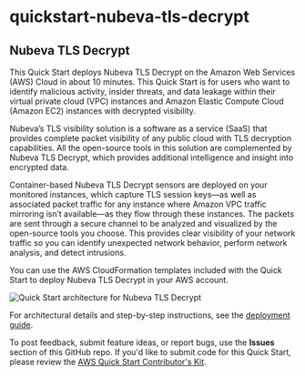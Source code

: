 # quickstart-nubeva-tls-decrypt
## Nubeva TLS Decrypt

This Quick Start deploys Nubeva TLS Decrypt on the Amazon Web Services (AWS) Cloud in about 10 minutes. This Quick Start is for users who want to identify malicious activity, insider threats, and data leakage within their virtual private cloud (VPC) instances and Amazon Elastic Compute Cloud (Amazon EC2) instances with decrypted visibility.

Nubeva’s TLS visibility solution is a software as a service (SaaS) that provides complete packet visibility of any public cloud with TLS decryption capabilities. All the open-source tools in this solution are complemented by Nubeva TLS Decrypt, which provides additional intelligence and insight into encrypted data.

Container-based Nubeva TLS Decrypt sensors are deployed on your monitored instances, which capture TLS session keys—as well as associated packet traffic for any instance where Amazon VPC traffic mirroring isn’t available—as they flow through these instances. The packets are sent through a secure channel to be analyzed and visualized by the open-source tools you choose. This provides clear visibility of your network traffic so you can identify unexpected network behavior, perform network analysis, and detect intrusions.

You can use the AWS CloudFormation templates included with the Quick Start to deploy Nubeva TLS Decrypt in your AWS account.

![Quick Start architecture for Nubeva TLS Decrypt](https://d0.awsstatic.com/partner-network/QuickStart/nubeva-tls-decrypt-architecture.png)

For architectural details and step-by-step instructions, see the [deployment guide](https://fwd.aws/84MrE).

To post feedback, submit feature ideas, or report bugs, use the **Issues** section of this GitHub repo. If you'd like to submit code for this Quick Start, please review the [AWS Quick Start Contributor's Kit](https://aws-quickstart.github.io/).

